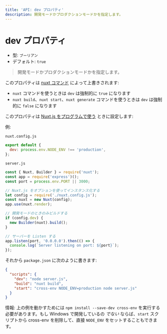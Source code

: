 ```yaml
---
title: 'API: dev プロパティ'
description: 開発モードかプロダクションモードかを指定します。
---
```


# dev プロパティ

- 型: `ブーリアン`
- デフォルト: `true`

> 開発モードかプロダクションモードかを指定します。

このプロパティは [nuxt コマンド](/guide/commands) によって上書きされます:

- `nuxt` コマンドを使うときは `dev` は強制的に `true` になります
- `nuxt build`、`nuxt start`、`nuxt generate` コマンドを使うときは `dev` は強制的に `false` になります

このプロパティは [Nuxt.js をプログラムで使う](/api/nuxt) ときに設定します:

例:

`nuxt.config.js`

```js
export default {
  dev: process.env.NODE_ENV !== 'production',
};
```

`server.js`

```js
const { Nuxt, Builder } = require('nuxt');
const app = require('express')();
const port = process.env.PORT || 3000;

// Nuxt.js をオプションを使ってインスタンス化する
let config = require('./nuxt.config.js');
const nuxt = new Nuxt(config);
app.use(nuxt.render);

// 開発モードのときのみビルドする
if (config.dev) {
  new Builder(nuxt).build();
}

// サーバーを Listen する
app.listen(port, '0.0.0.0').then(() => {
  console.log(`Server listening on port: ${port}`);
});
```

それから `package.json` に次のように書きます:

```json
{
  "scripts": {
    "dev": "node server.js",
    "build": "nuxt build",
    "start": "cross-env NODE_ENV=production node server.js"
  }
}
```

情報: 上の例を動かすためには `npm install --save-dev cross-env` を実行する必要があります。もし Windows で開発しているの _でない_ ならば、`start` スクリプトから cross-env を削除して、直接 `NODE_ENV` をセットすることもできます。
